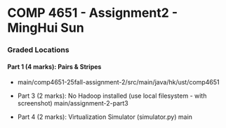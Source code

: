 # COMP 4651 - Assignment2 - MingHui Sun

### Graded Locations

#### Part 1 (4 marks): Pairs & Stripes
* main/comp4651-25fall-assignment-2/src/main/java/hk/ust/comp4651

* Part 3 (2 marks): No Hadoop installed (use local filesystem - with screenshot)
  main/assignment-2-part3

* Part 4 (2 marks): Virtualization Simulator (simulator.py)
  main

